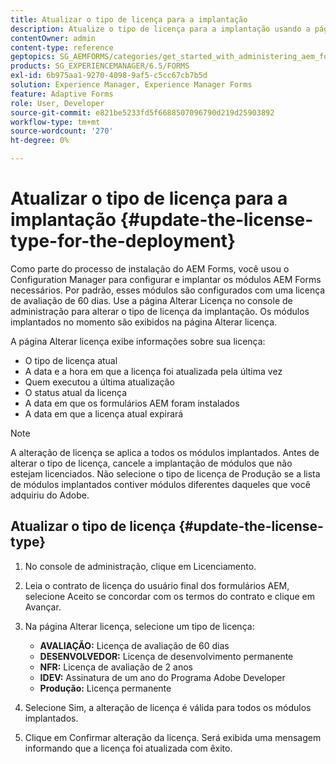```yaml
---
title: Atualizar o tipo de licença para a implantação
description: Atualize o tipo de licença para a implantação usando a página Alterar licença no console de administração.
contentOwner: admin
content-type: reference
geptopics: SG_AEMFORMS/categories/get_started_with_administering_aem_forms_on_jee
products: SG_EXPERIENCEMANAGER/6.5/FORMS
exl-id: 6b975aa1-9270-4098-9af5-c5cc67cb7b5d
solution: Experience Manager, Experience Manager Forms
feature: Adaptive Forms
role: User, Developer
source-git-commit: e821be5233fd5f6688507096790d219d25903892
workflow-type: tm+mt
source-wordcount: '270'
ht-degree: 0%

---
```


# Atualizar o tipo de licença para a implantação {#update-the-license-type-for-the-deployment}

Como parte do processo de instalação do AEM Forms, você usou o Configuration Manager para configurar e implantar os módulos AEM Forms necessários. Por padrão, esses módulos são configurados com uma licença de avaliação de 60 dias. Use a página Alterar Licença no console de administração para alterar o tipo de licença da implantação. Os módulos implantados no momento são exibidos na página Alterar licença.

A página Alterar licença exibe informações sobre sua licença:

* O tipo de licença atual
* A data e a hora em que a licença foi atualizada pela última vez
* Quem executou a última atualização
* O status atual da licença
* A data em que os formulários AEM foram instalados
* A data em que a licença atual expirará

>[!NOTE]
>
>A alteração de licença se aplica a todos os módulos implantados. Antes de alterar o tipo de licença, cancele a implantação de módulos que não estejam licenciados. Não selecione o tipo de licença de Produção se a lista de módulos implantados contiver módulos diferentes daqueles que você adquiriu do Adobe.

## Atualizar o tipo de licença {#update-the-license-type}

1. No console de administração, clique em Licenciamento.
1. Leia o contrato de licença do usuário final dos formulários AEM, selecione Aceito se concordar com os termos do contrato e clique em Avançar.
1. Na página Alterar licença, selecione um tipo de licença:

   * **AVALIAÇÃO:** Licença de avaliação de 60 dias
   * **DESENVOLVEDOR:** Licença de desenvolvimento permanente
   * **NFR:** Licença de avaliação de 2 anos
   * **IDEV:** Assinatura de um ano do Programa Adobe Developer
   * **Produção:** Licença permanente

1. Selecione Sim, a alteração de licença é válida para todos os módulos implantados.
1. Clique em Confirmar alteração da licença. Será exibida uma mensagem informando que a licença foi atualizada com êxito.
